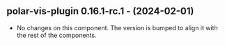   ## polar-vis-plugin 0.16.1-rc.1 - (2024-02-01)
  
  * No changes on this component. The version is bumped to align it
    with the rest of the components.
